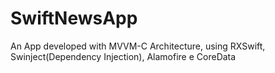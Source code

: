 # SwiftNewsApp
An App developed with MVVM-C Architecture, using RXSwift, Swinject(Dependency Injection), Alamofire e CoreData
